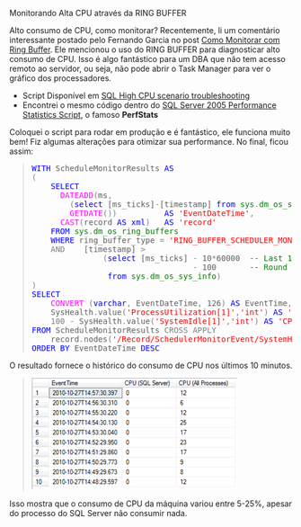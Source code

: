 <a link='https://blogs.msdn.microsoft.com/fcatae/2010/10/28/monitorando-alta-cpu-atravs-da-ring-buffer/'>Monitorando Alta CPU através da RING BUFFER</a>
<p>Alto consumo de CPU, como monitorar? Recentemente, li um comentário interessante postado pelo Fernando Garcia no post <a href="http://blogs.msdn.com/b/fcatae/archive/2010/09/30/monitorar-ring-buffer.aspx" target="_blank">Como Monitorar com Ring Buffer</a>. Ele mencionou o uso do RING BUFFER para diagnosticar alto consumo de CPU. Isso é algo fantástico para um DBA que não tem acesso remoto ao servidor, ou seja, não pode abrir o Task Manager para ver o gráfico dos processadores. </p>  <ul>   <li>Script Disponível em <a href="http://blogs.msdn.com/b/sql_pfe_blog/archive/2009/07/17/sql-high-cpu-scenario-troubleshooting-using-sys-dm-exec-query-stats-and-ring-buffer-scheduler-monitor-ring-buffer-in-sys-dm-os-ring-buffers.aspx" target="_blank">SQL High CPU scenario troubleshooting</a> </li>    <li>Encontrei o mesmo código dentro do <a href="http://blogs.msdn.com/b/psssql/archive/2007/02/21/sql-server-2005-performance-statistics-script.aspx" target="_blank">SQL Server 2005 Performance Statistics Script</a>, o famoso <strong>PerfStats</strong> </li> </ul>  <p>Coloquei o script para rodar em produção e é fantástico, ele funciona muito bem! Fiz algumas alterações para otimizar sua performance. No final, ficou assim:</p>  <blockquote>   <pre class="code"><span style="color: blue">WITH </span>ScheduleMonitorResults <span style="color: blue">AS
</span><span style="color: gray">(
    </span><span style="color: blue">SELECT 
      </span><span style="color: magenta">DATEADD</span><span style="color: gray">(</span>ms<span style="color: gray">, 
        (</span><span style="color: blue">select </span>[ms_ticks]<span style="color: gray">-</span>[timestamp] <span style="color: blue">from </span><span style="color: green">sys</span><span style="color: gray">.</span><span style="color: green">dm_os_sys_info</span><span style="color: gray">), 
        </span><span style="color: magenta">GETDATE</span><span style="color: gray">())          </span><span style="color: blue">AS </span><span style="color: red">'EventDateTime'</span><span style="color: gray">, 
      </span><span style="color: magenta">CAST</span><span style="color: gray">(</span>record <span style="color: blue">AS xml</span><span style="color: gray">)   </span><span style="color: blue">AS </span><span style="color: red">'record'
    </span><span style="color: blue">FROM </span><span style="color: green">sys</span><span style="color: gray">.</span><span style="color: green">dm_os_ring_buffers
    </span><span style="color: blue">WHERE </span>ring_buffer_type <span style="color: gray">= </span><span style="color: red">'RING_BUFFER_SCHEDULER_MONITOR' 
    </span><span style="color: gray">AND    </span>[timestamp] <span style="color: gray">&gt; 
               (</span><span style="color: blue">select </span>[ms_ticks] <span style="color: gray">- </span>10<span style="color: gray">*</span>60000  <span style="color: green">-- Last 10 minutes
                                  </span><span style="color: gray">- </span>100       <span style="color: green">-- Round up 
                </span><span style="color: blue">from </span><span style="color: green">sys</span><span style="color: gray">.</span><span style="color: green">dm_os_sys_info</span><span style="color: gray">)
)
</span><span style="color: blue">SELECT 
    </span><span style="color: magenta">CONVERT </span><span style="color: gray">(</span><span style="color: blue">varchar</span><span style="color: gray">, </span>EventDateTime<span style="color: gray">, </span>126<span style="color: gray">) </span><span style="color: blue">AS </span>EventTime<span style="color: gray">, 
    </span>SysHealth<span style="color: gray">.</span>value<span style="color: gray">(</span><span style="color: red">'ProcessUtilization[1]'</span><span style="color: gray">,</span><span style="color: red">'int'</span><span style="color: gray">) </span><span style="color: blue">AS </span><span style="color: red">'CPU (SQL Server)'</span><span style="color: gray">,
    100 - </span>SysHealth<span style="color: gray">.</span>value<span style="color: gray">(</span><span style="color: red">'SystemIdle[1]'</span><span style="color: gray">,</span><span style="color: red">'int'</span><span style="color: gray">) </span><span style="color: blue">AS </span><span style="color: red">'CPU (All Processes)'
</span><span style="color: blue">FROM </span>ScheduleMonitorResults <span style="color: gray">CROSS APPLY 
    </span>record<span style="color: gray">.</span>nodes<span style="color: gray">(</span><span style="color: red">'/Record/SchedulerMonitorEvent/SystemHealth'</span><span style="color: gray">) </span>T<span style="color: gray">(</span>SysHealth<span style="color: gray">)
</span><span style="color: blue">ORDER BY </span>EventDateTime <span style="color: blue">DESC</span></pre>
</blockquote>

<p>O resultado fornece o histórico do consumo de CPU nos últimos 10 minutos.</p>

<blockquote>
  <p><a href="images\4621.image_78FFAB01.png"><img style="border-bottom: 0px;border-left: 0px;padding-left: 0px;padding-right: 0px;border-top: 0px;border-right: 0px;padding-top: 0px" title="image" border="0" alt="image" src="images\8831.image_thumb_6910663D.png" width="365" height="198" /></a></p>
</blockquote>

<p>Isso mostra que o consumo de CPU da máquina variou entre 5-25%, apesar do processo do SQL Server não consumir nada. </p>
